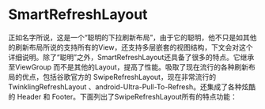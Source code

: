 # SmartRefreshLayout
正如名字所说，这是一个“聪明的下拉刷新布局”，由于它的聪明，他不只是如其他的刷新布局所说的支持所有的View，还支持多层嵌套的视图结构，下文会对这个详细说明。除了“聪明”之外，SmartRefreshLayout还具备了很多的特点。它继承至ViewGroup 而不是其他的Layout，提高了性能。吸取了现在流行的各种刷新布局的优点，包括谷歌官方的 SwipeRefreshLayout，现在非常流行的 TwinklingRefreshLayout 、android-Ultra-Pull-To-Refresh。还集成了各种炫酷的 Header 和 Footer。下面列出了SwipeRefreshLayout所有的特点功能：
 
 

